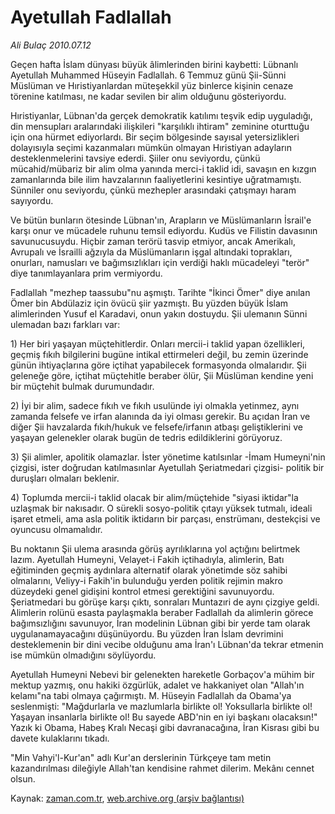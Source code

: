 # Ayetullah Fadlallah

*Ali Bulaç 2010.07.12*

<td class="columnist-detail">
<p>Geçen hafta İslam dünyası büyük âlimlerinden birini kaybetti: Lübnanlı Ayetullah Muhammed Hüseyin Fadlallah. 6 Temmuz günü Şii-Sünni Müslüman ve Hıristiyanlardan müteşekkil yüz binlerce kişinin cenaze törenine katılması, ne kadar sevilen bir alim olduğunu gösteriyordu.</p>
<p>
<div id="haberMetinDiv">
<p>Hıristiyanlar, Lübnan'da gerçek demokratik katılımı teşvik edip uyguladığı, din mensupları aralarındaki ilişkileri "karşılıklı ihtiram" zeminine oturttuğu için ona hürmet ediyorlardı. Bir seçim bölgesinde sayısal yetersizlikleri dolayısıyla seçimi kazanmaları mümkün olmayan Hıristiyan adayların desteklenmelerini tavsiye ederdi. Şiiler onu seviyordu, çünkü mücahid/mübariz bir alim olma yanında merci-i taklid idi, savaşın en kızgın zamanlarında bile ilim havzalarının faaliyetlerini kesintiye uğratmamıştı. Sünniler onu seviyordu, çünkü mezhepler arasındaki çatışmayı haram sayıyordu.
<p>Ve bütün bunların ötesinde Lübnan'ın, Arapların ve Müslümanların İsrail'e karşı onur ve mücadele ruhunu temsil ediyordu. Kudüs ve Filistin davasının savunucusuydu. Hiçbir zaman terörü tasvip etmiyor, ancak Amerikalı, Avrupalı ve İsrailli ağzıyla da Müslümanların işgal altındaki toprakları, onurları, namusları ve bağımsızlıkları için verdiği haklı mücadeleyi "terör" diye tanımlayanlara prim vermiyordu.
<p>Fadlallah "mezhep taassubu"nu aşmıştı. Tarihte "İkinci Ömer" diye anılan Ömer bin Abdülaziz için övücü şiir yazmıştı. Bu yüzden büyük İslam alimlerinden Yusuf el Karadavi, onun yakın dostuydu. Şii ulemanın Sünni ulemadan bazı farkları var:
<p>1) Her biri yaşayan müçtehitlerdir. Onları mercii-i taklid yapan özellikleri, geçmiş fıkıh bilgilerini bugüne intikal ettirmeleri değil, bu zemin üzerinde günün ihtiyaçlarına göre içtihat yapabilecek formasyonda olmalarıdır. Şii geleneğe göre, içtihat müçtehitle beraber ölür, Şii Müslüman kendine yeni bir müçtehit bulmak durumundadır.
<p>2) İyi bir alim, sadece fıkıh ve fıkıh usulünde iyi olmakla yetinmez, aynı zamanda felsefe ve irfan alanında da iyi olması gerekir. Bu açıdan İran ve diğer Şii havzalarda fıkıh/hukuk ve felsefe/irfanın atbaşı geliştiklerini ve yaşayan gelenekler olarak bugün de tedris edildiklerini görüyoruz.
<p>3) Şii alimler, apolitik olamazlar. İster yönetime katılsınlar -İmam Humeyni'nin çizgisi, ister doğrudan katılmasınlar Ayetullah Şeriatmedari çizgisi- politik bir duruşları olmaları beklenir.
<p>4) Toplumda mercii-i taklid olacak bir alim/müçtehide "siyasi iktidar"la uzlaşmak bir nakısadır. O sürekli sosyo-politik çıtayı yüksek tutmalı, ideali işaret etmeli, ama asla politik iktidarın bir parçası, enstrümanı, destekçisi ve oyuncusu olmamalıdır.
<p>Bu noktanın Şii ulema arasında görüş ayrılıklarına yol açtığını belirtmek lazım. Ayetullah Humeyni, Velayet-i Fakih içtihadıyla, alimlerin, Batı eğitiminden geçmiş aydınlara alternatif olarak yönetimde söz sahibi olmalarını, Veliyy-i Fakih'in bulunduğu yerden politik rejimin makro düzeydeki genel gidişini kontrol etmesi gerektiğini savunuyordu. Şeriatmedari bu görüşe karşı çıktı, sonraları Muntazıri de aynı çizgiye geldi. Alimlerin rolünü esasta paylaşmakla beraber Fadlallah da alimlerin görece bağımsızlığını savunuyor, İran modelinin Lübnan gibi bir yerde tam olarak uygulanamayacağını düşünüyordu. Bu yüzden İran İslam devrimini desteklemenin bir dini vecibe olduğunu ama İran'ı Lübnan'da tekrar etmenin ise mümkün olmadığını söylüyordu.
<p>Ayetullah Humeyni Nebevi bir gelenekten hareketle Gorbaçov'a mühim bir mektup yazmış, onu hakiki özgürlük, adalet ve hakkaniyet olan "Allah'ın kelamı"na tabi olmaya çağırmıştı. M. Hüseyin Fadlallah da Obama'ya seslenmişti: "Mağdurlarla ve mazlumlarla birlikte ol! Yoksullarla birlikte ol! Yaşayan insanlarla birlikte ol! Bu sayede ABD'nin en iyi başkanı olacaksın!" Yazık ki Obama, Habeş Kralı Necaşi gibi davranacağına, İran Kisrası gibi bu davete kulaklarını tıkadı.
<p>"Min Vahyi'l-Kur'an" adlı Kur'an derslerinin Türkçeye tam metin kazandırılması dileğiyle Allah'tan kendisine rahmet dilerim. Mekânı cennet olsun.</p></p></p></p></p></p></p></p></p></p></div>
</p>
<a href="http://web.archive.org/web/20110106180403/mailto:a.bulac@zaman.com.tr">
</a></td>

Kaynak: [zaman.com.tr](http://zaman.com.tr/yazar.do?yazino=1004628), [web.archive.org (arşiv bağlantısı)](http://web.archive.org/web/20110106180403/http://www.zaman.com.tr/yazar.do?yazino=1004628)
